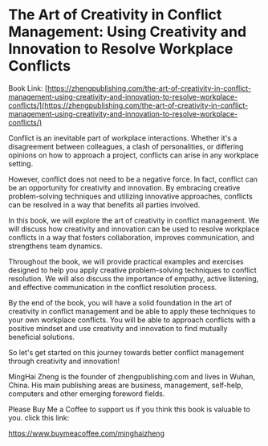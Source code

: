 # The Art of Creativity in Conflict Management: Using Creativity and Innovation to Resolve Workplace Conflicts

Book Link: [https://zhengpublishing.com/the-art-of-creativity-in-conflict-management-using-creativity-and-innovation-to-resolve-workplace-conflicts/](https://zhengpublishing.com/the-art-of-creativity-in-conflict-management-using-creativity-and-innovation-to-resolve-workplace-conflicts/)

Conflict is an inevitable part of workplace interactions. Whether it's a disagreement between colleagues, a clash of personalities, or differing opinions on how to approach a project, conflicts can arise in any workplace setting.

However, conflict does not need to be a negative force. In fact, conflict can be an opportunity for creativity and innovation. By embracing creative problem-solving techniques and utilizing innovative approaches, conflicts can be resolved in a way that benefits all parties involved.

In this book, we will explore the art of creativity in conflict management. We will discuss how creativity and innovation can be used to resolve workplace conflicts in a way that fosters collaboration, improves communication, and strengthens team dynamics.

Throughout the book, we will provide practical examples and exercises designed to help you apply creative problem-solving techniques to conflict resolution. We will also discuss the importance of empathy, active listening, and effective communication in the conflict resolution process.

By the end of the book, you will have a solid foundation in the art of creativity in conflict management and be able to apply these techniques to your own workplace conflicts. You will be able to approach conflicts with a positive mindset and use creativity and innovation to find mutually beneficial solutions.

So let's get started on this journey towards better conflict management through creativity and innovation!

MingHai Zheng is the founder of zhengpublishing.com and lives in Wuhan, China. His main publishing areas are business, management, self-help, computers and other emerging foreword fields.

Please Buy Me a Coffee to support us if you think this book is valuable to you. click this link:

https://www.buymeacoffee.com/minghaizheng
